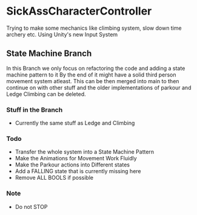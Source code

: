 # SickAssCharacterController
Trying to make some mechanics like climbing system, slow down time archery etc. 
Using Unity's new Input System

## State Machine Branch

In this Branch we only focus on refactoring the code and adding a  state machine pattern to it
By the end of it might have a solid third person movement system atleast.
This can be then merged into main to then continue on with other stuff and 
the older implementations of parkour and Ledge Climbing can be deleted.

### Stuff in the Branch
- Currently the same stuff as Ledge and Climbing

### Todo
- Transfer the whole system into a State Machine Pattern
- Make the Animations for Movement Work Fluidly
- Make the Parkour actions into Different states
- Add a FALLING state that is currently missing here
- Remove ALL BOOLS if possible

### Note
- Do not STOP
